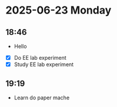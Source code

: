 
# 2025-06-23 Monday

## 18:46

* Hello
* [x] Do EE lab experiment 
* [x] Study EE lab experiment

## 19:19

* Learn do paper mache
